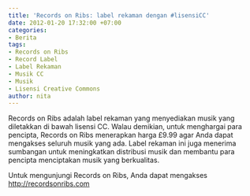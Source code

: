 ```yaml
---
title: 'Records on Ribs: label rekaman dengan #lisensiCC'
date: 2012-01-20 17:32:00 +07:00
categories:
- Berita
tags:
- Records on Ribs
- Record Label
- Label Rekaman
- Musik CC
- Musik
- Lisensi Creative Commons
author: nita
---
```


Records on Ribs adalah label rekaman yang menyediakan musik yang diletakkan di bawah lisensi CC. Walau demikian, untuk menghargai para pencipta, Records on Ribs menerapkan harga £9.99 agar Anda dapat mengakses seluruh musik yang ada. Label rekaman ini juga menerima sumbangan untuk meningkatkan distribusi musik dan membantu para pencipta menciptakan musik yang berkualitas.

Untuk mengunjungi Records on Ribs, Anda dapat mengakses http://recordsonribs.com
